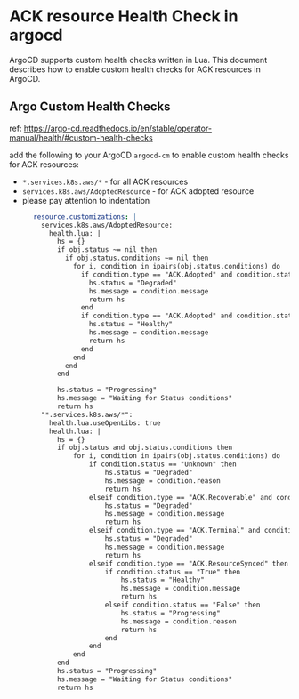 # ACK resource Health Check in argocd
ArgoCD supports custom health checks written in Lua. 
This document describes how to enable custom health checks for ACK resources in ArgoCD.
## Argo Custom Health Checks
ref: https://argo-cd.readthedocs.io/en/stable/operator-manual/health/#custom-health-checks

add the following to your ArgoCD `argocd-cm` to enable custom health checks for ACK resources:
- `*.services.k8s.aws/*` - for all ACK resources
- `services.k8s.aws/AdoptedResource` - for ACK adopted resource
- please pay attention to indentation
```yaml
      resource.customizations: |
        services.k8s.aws/AdoptedResource:
          health.lua: |
            hs = {}
            if obj.status ~= nil then
              if obj.status.conditions ~= nil then
                for i, condition in ipairs(obj.status.conditions) do
                  if condition.type == "ACK.Adopted" and condition.status == "False" then
                    hs.status = "Degraded"
                    hs.message = condition.message
                    return hs
                  end
                  if condition.type == "ACK.Adopted" and condition.status == "True" then
                    hs.status = "Healthy"
                    hs.message = condition.message
                    return hs
                  end
                end
              end
            end

            hs.status = "Progressing"
            hs.message = "Waiting for Status conditions"
            return hs
        "*.services.k8s.aws/*":
          health.lua.useOpenLibs: true
          health.lua: |
            hs = {}
            if obj.status and obj.status.conditions then
                for i, condition in ipairs(obj.status.conditions) do
                    if condition.status == "Unknown" then
                        hs.status = "Degraded"
                        hs.message = condition.reason
                        return hs
                    elseif condition.type == "ACK.Recoverable" and condition.status == "True" then
                        hs.status = "Degraded"
                        hs.message = condition.message
                        return hs
                    elseif condition.type == "ACK.Terminal" and condition.status == "True" then
                        hs.status = "Degraded"
                        hs.message = condition.message
                        return hs
                    elseif condition.type == "ACK.ResourceSynced" then
                        if condition.status == "True" then
                            hs.status = "Healthy"
                            hs.message = condition.message
                            return hs
                        elseif condition.status == "False" then
                            hs.status = "Progressing"
                            hs.message = condition.reason
                            return hs
                        end
                    end
                end
            end
            hs.status = "Progressing"
            hs.message = "Waiting for Status conditions"
            return hs
```
